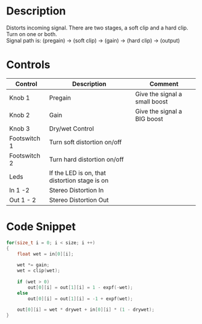 # Description
Distorts incoming signal. There are two stages, a soft clip and a hard clip. Turn on one or both.  
Signal path is: (pregain) -> (soft clip) -> (gain) -> (hard clip) -> (output)  

# Controls
| Control | Description | Comment |
| --- | --- | --- |
| Knob 1 | Pregain| Give the signal a small boost |
| Knob 2 | Gain | Give the signal a BIG boost | 
| Knob 3 | Dry/wet Control | |
| Footswitch 1 | Turn soft distortion on/off | |
| Footswitch 2 | Turn hard distortion on/off | |
| Leds | If the LED is on, that distortion stage is on | |
| In 1 -2  | Stereo Distortion In | |
| Out 1 - 2 | Stereo Distortion Out | |

# Code Snippet  
```cpp    
for(size_t i = 0; i < size; i ++)
{	
	float wet = in[0][i];
		
	wet *= gain;
	wet = clip(wet);
	
	if (wet > 0)
		out[0][i] = out[1][i] = 1 - expf(-wet);
	else
		out[0][i] = out[1][i] = -1 + expf(wet);
	
	out[0][i] = wet * drywet + in[0][i] * (1 - drywet);
}
```
